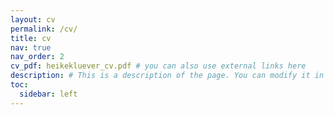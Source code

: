 ```yaml
---
layout: cv
permalink: /cv/
title: cv
nav: true
nav_order: 2
cv_pdf: heikekluever_cv.pdf # you can also use external links here
description: # This is a description of the page. You can modify it in '_pages/cv.md'. You can also change or remove the top pdf download button.
toc:
  sidebar: left
---
```

